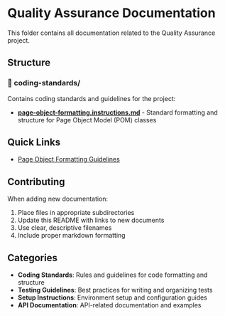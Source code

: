 # Quality Assurance Documentation

This folder contains all documentation related to the Quality Assurance project.

## Structure

### 📂 coding-standards/
Contains coding standards and guidelines for the project:

- **[page-object-formatting.instructions.md](./coding-standards/page-object-formatting.instructions.md)** - Standard formatting and structure for Page Object Model (POM) classes

## Quick Links

- [Page Object Formatting Guidelines](./coding-standards/page-object-formatting.instructions.md)

## Contributing

When adding new documentation:
1. Place files in appropriate subdirectories
2. Update this README with links to new documents
3. Use clear, descriptive filenames
4. Include proper markdown formatting

## Categories

- **Coding Standards**: Rules and guidelines for code formatting and structure
- **Testing Guidelines**: Best practices for writing and organizing tests
- **Setup Instructions**: Environment setup and configuration guides
- **API Documentation**: API-related documentation and examples
